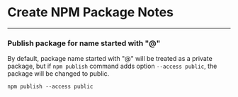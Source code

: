 # Create NPM Package Notes
---

### Publish package for name started with "@" 
By default, package name started with "@" will be treated as a private package, but if `npm publish` command adds option `--access public`, the package will be changed to public. 
```
npm publish --access public
```
